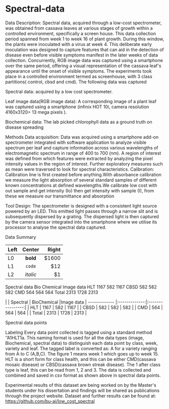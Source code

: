 # Spectral-data

Data Description:
Spectral data, acquired through a low-cost spectrometer, was obtained from cassava leaves at various stages of growth within a controlled environment, specifically a screen house. This data collection period spanned from week 1 to week 16 of plant growth. During this window, the plants were inoculated with a virus at week 4. This deliberate early inoculation was designed to capture features that can aid in the detection of disease even before visible symptoms manifest in the later weeks of data collection.
Concurrently, RGB image data was captured using a smartphone over the same period, offering a visual representation of the cassava leaf's appearance until the onset of visible symptoms. The experiments took place in a controlled environment termed as screenhouse, with 3 class partitions( control, cbsd and cmd). The following data was captured 


Spectral data: acquired by a low cost spectrometer.

Leaf image data(RGB image data): A corresponding image of a plant leaf was captured using a smartphone (infinix HOT 10i, camera resolution 4160x3120= 13 mega pixels ).

Biochemical data: The lab picked chlorophyll data as a ground truth on disease spreading


Methods
Data acquisition: Data was acquired using a smartphone add-on spectrometer integrated with software application to analyze visible spectrum per leaf and capture information across various wavelengths of electromagnetic spectrum in range of 400 to 700 (nm). A region of interest was defined from which features were extracted by analyzing the pixel intensity values in the region of interest. Further exploratory measures such as mean were traversed to look for spectral characteristics.
Calibration: Calibration line is first created before anything.With absorbance calibration we measure the light absorption of several standard samples of different known concentrations at defined wavelengths.We calibrate low cost with out sample and get intensity (Io) then get intensity with sample (I), from these we measure our transmittance and absorption 

Tool Design: The spectrometer is designed with a consistent light source powered by an LED. This emitted light passes through a narrow slit and is subsequently dispersed by a grating. The dispersed light is then captured by the camera sensor integrated into the smartphone where we utilise its processor to analyse the spectral data captured.


Data Summary


| Left |  Center  | Right |
|:-----|:--------:|------:|
| L0   | **bold** | $1600 |
| L1   |  `code`  |   $12 |
| L2   | _italic_ |    $1 |
Spectral data
Bio Chemical
Image data
HLT
1167
582
1167
CBSD
582
582
582
CMD
564
564
564
Total
2313
1728
2313

|         | Spectral         | BioChemical |Image data
| ------------- |:-------------:|:----------------:|
| HLT      | 1167 | 582 | 1167 |
| CBSD     | 582     |  582 | 582 |
| CMD |  564   |  564  |  564 |
| Total |  2313   |  1728  | 2313 |


Spectral data points


Labeling
Every data point collected is tagged using a standard method ‘’A1HLT1a. This naming format is used for all the data types (image, Biochemical, spectral data) to distinguish each data point by class, week, variety and leaf. The tagged label is converted as: A for a variety ranging from A to C (A,B,C). The figure 1 means week 1 which goes up to week 15. HLT is a short form for class health, and this can be either CMD(cassava mosaic disease) or CBSD(cassava brown streak disease). The 1 after class type is leaf, this can be read from 1, 2 and 3. The data is collected and combined and saved in csv format as shown above in spectral data points.

Experimental results of this dataset are being worked on by the Master's students under his dissertation and findings will be shared as publications through the project website.
Dataset and further results can be found at: https://github.com/bu-ai/low_cost_spectral







